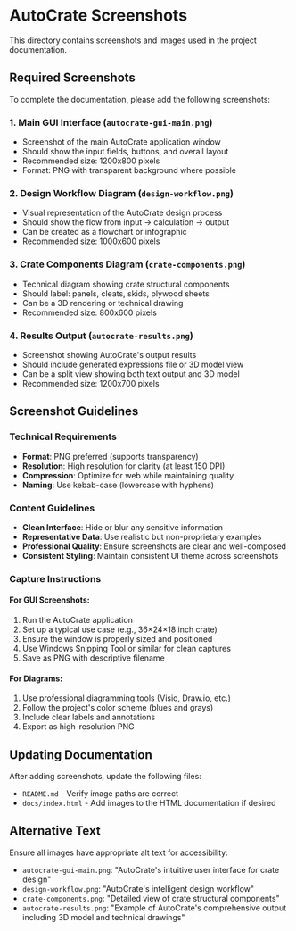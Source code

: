 # AutoCrate Screenshots

This directory contains screenshots and images used in the project documentation.

## Required Screenshots

To complete the documentation, please add the following screenshots:

### 1. Main GUI Interface (`autocrate-gui-main.png`)
- Screenshot of the main AutoCrate application window
- Should show the input fields, buttons, and overall layout
- Recommended size: 1200x800 pixels
- Format: PNG with transparent background where possible

### 2. Design Workflow Diagram (`design-workflow.png`)
- Visual representation of the AutoCrate design process
- Should show the flow from input → calculation → output
- Can be created as a flowchart or infographic
- Recommended size: 1000x600 pixels

### 3. Crate Components Diagram (`crate-components.png`)
- Technical diagram showing crate structural components
- Should label: panels, cleats, skids, plywood sheets
- Can be a 3D rendering or technical drawing
- Recommended size: 800x600 pixels

### 4. Results Output (`autocrate-results.png`)
- Screenshot showing AutoCrate's output results
- Should include generated expressions file or 3D model view
- Can be a split view showing both text output and 3D model
- Recommended size: 1200x700 pixels

## Screenshot Guidelines

### Technical Requirements
- **Format**: PNG preferred (supports transparency)
- **Resolution**: High resolution for clarity (at least 150 DPI)
- **Compression**: Optimize for web while maintaining quality
- **Naming**: Use kebab-case (lowercase with hyphens)

### Content Guidelines
- **Clean Interface**: Hide or blur any sensitive information
- **Representative Data**: Use realistic but non-proprietary examples
- **Professional Quality**: Ensure screenshots are clear and well-composed
- **Consistent Styling**: Maintain consistent UI theme across screenshots

### Capture Instructions

#### For GUI Screenshots:
1. Run the AutoCrate application
2. Set up a typical use case (e.g., 36×24×18 inch crate)
3. Ensure the window is properly sized and positioned
4. Use Windows Snipping Tool or similar for clean captures
5. Save as PNG with descriptive filename

#### For Diagrams:
1. Use professional diagramming tools (Visio, Draw.io, etc.)
2. Follow the project's color scheme (blues and grays)
3. Include clear labels and annotations
4. Export as high-resolution PNG

## Updating Documentation

After adding screenshots, update the following files:
- `README.md` - Verify image paths are correct
- `docs/index.html` - Add images to the HTML documentation if desired

## Alternative Text

Ensure all images have appropriate alt text for accessibility:
- `autocrate-gui-main.png`: "AutoCrate's intuitive user interface for crate design"
- `design-workflow.png`: "AutoCrate's intelligent design workflow" 
- `crate-components.png`: "Detailed view of crate structural components"
- `autocrate-results.png`: "Example of AutoCrate's comprehensive output including 3D model and technical drawings"